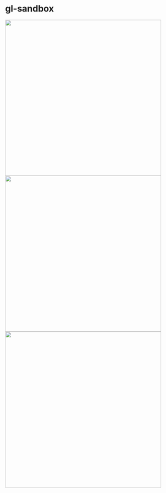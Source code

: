 # gl-sandbox

<img src = "https://media4.giphy.com/media/bWmV1flubzq7O86sbn/giphy.gif?cid=790b761127f592be7112d62158d233df19ac7faa2407a8df&rid=giphy.gif&ct=g" width=500 height=500>
<img src = "https://media2.giphy.com/media/9mQtcCWVfFVS0CbLsg/giphy.gif?cid=790b7611c9e93df7eea9dfa122d24d247a7bbe023b9f2750&rid=giphy.gif&ct=g" width=500 height=500>
<img src = "https://media2.giphy.com/media/hSQ1PXcqpH4VxAUNfE/giphy.gif?cid=790b7611ef0d858f0528bc89a939ad0b4ca080a09fa3ddf0&rid=giphy.gif&ct=g" width=500 height=500>

